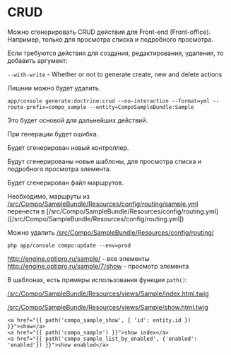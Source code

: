 # CRUD

Можно сгенерировать CRUD действия для Front-end (Front-office). Например, только для просмотра списка и подробного просмотра.

Если требуются действия для создания, редактирования, удаления, то добавить аргумент:

`--with-write` - Whether or not to generate create, new and delete actions

Лишнии можно будет удалить.


```
app/console generate:doctrine:crud --no-interaction --format=yml --route-prefix=compo_sample --entity=CompoSampleBundle:Sample
```

Это будет основой для дальнейших действий.

При генерации будет ошибка.

Будет сгенерирован новый контроллер.

Будут сгенерированы новые шаблоны, для просмотра списка и подробного просмотра элемента.

Будет сгенерирован файл маршрутов.

Необходимо, маршруты из [/src/Compo/SampleBundle/Resources/config/routing/sample.yml]([/src/Compo/SampleBundle/Resources/config/routing/sample.yml]) перенести в [/src/Compo/SampleBundle/Resources/config/routing.yml] ([/src/Compo/SampleBundle/Resources/config/routing.yml])


Можно удалить [/src/Compo/SampleBundle/Resources/config/routing/]([/src/Compo/SampleBundle/Resources/config/routing/])

```
php app/console compo:update --env=prod
```

http://engine.optipro.ru/sample/ - все элементы
http://engine.optipro.ru/sample/7/show - просмотр элемента


В шаблонах, есть примеры использования функции `path()`:

[/src/Compo/SampleBundle/Resources/views/Sample/index.html.twig]([/src/Compo/SampleBundle/Resources/views/Sample/index.html.twig])

[/src/Compo/SampleBundle/Resources/views/Sample/show.html.twig]([/src/Compo/SampleBundle/Resources/views/Sample/show.html.twig])

```twig
<a href="{{ path('compo_sample_show', { 'id': entity.id }) }}">show</a>
<a href="{{ path('compo_sample') }}">show index</a>
<a href="{{ path('compo_sample_list_by_enabled', {'enabled': 'enabled'}) }}">show enabled</a>
```